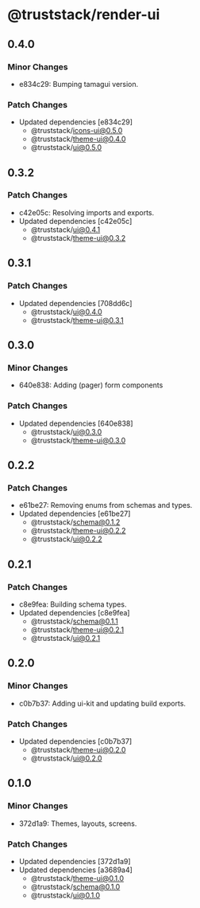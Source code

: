 # @truststack/render-ui

## 0.4.0

### Minor Changes

- e834c29: Bumping tamagui version.

### Patch Changes

- Updated dependencies [e834c29]
  - @truststack/icons-ui@0.5.0
  - @truststack/theme-ui@0.4.0
  - @truststack/ui@0.5.0

## 0.3.2

### Patch Changes

- c42e05c: Resolving imports and exports.
- Updated dependencies [c42e05c]
  - @truststack/ui@0.4.1
  - @truststack/theme-ui@0.3.2

## 0.3.1

### Patch Changes

- Updated dependencies [708dd6c]
  - @truststack/ui@0.4.0
  - @truststack/theme-ui@0.3.1

## 0.3.0

### Minor Changes

- 640e838: Adding (pager) form components

### Patch Changes

- Updated dependencies [640e838]
  - @truststack/ui@0.3.0
  - @truststack/theme-ui@0.3.0

## 0.2.2

### Patch Changes

- e61be27: Removing enums from schemas and types.
- Updated dependencies [e61be27]
  - @truststack/schema@0.1.2
  - @truststack/theme-ui@0.2.2
  - @truststack/ui@0.2.2

## 0.2.1

### Patch Changes

- c8e9fea: Building schema types.
- Updated dependencies [c8e9fea]
  - @truststack/schema@0.1.1
  - @truststack/theme-ui@0.2.1
  - @truststack/ui@0.2.1

## 0.2.0

### Minor Changes

- c0b7b37: Adding ui-kit and updating build exports.

### Patch Changes

- Updated dependencies [c0b7b37]
  - @truststack/theme-ui@0.2.0
  - @truststack/ui@0.2.0

## 0.1.0

### Minor Changes

- 372d1a9: Themes, layouts, screens.

### Patch Changes

- Updated dependencies [372d1a9]
- Updated dependencies [a3689a4]
  - @truststack/theme-ui@0.1.0
  - @truststack/schema@0.1.0
  - @truststack/ui@0.1.0
